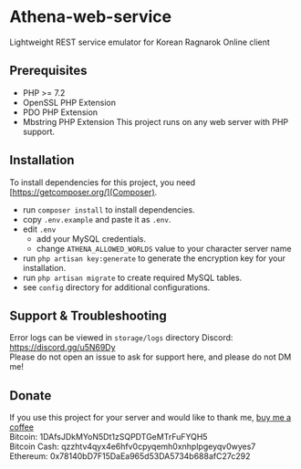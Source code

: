 # Athena-web-service
Lightweight REST service emulator for Korean Ragnarok Online client

## Prerequisites
* PHP >= 7.2
* OpenSSL PHP Extension
* PDO PHP Extension
* Mbstring PHP Extension
This project runs on any web server with PHP support.

## Installation
To install dependencies for this project, you need [https://getcomposer.org/](Composer).  
* run `composer install` to install dependencies.  
* copy `.env.example` and paste it as `.env`.
* edit `.env`  
    * add your MySQL credentials.  
    * change `ATHENA_ALLOWED_WORLDS` value to your character server  name  
* run `php artisan key:generate` to generate the encryption key for your installation.
* run `php artisan migrate` to create required MySQL tables.
* see `config` directory for additional configurations.

## Support & Troubleshooting
Error logs can be viewed in `storage/logs` directory
Discord: https://discord.gg/u5N69Dy  
Please do not open an issue to ask for support here, and please do not DM me!

## Donate
If you use this project for your server and would like to thank me, [buy me a coffee](https://ko-fi.com/secretdz)  
Bitcoin: 1DAfsJDkMYoN5Dt1zSQPDTGeMTrFuFYQH5  
Bitcoin Cash: qzzhtv4qyx4e6hfv0cpyqemh0xnhplpgeyqv0wyes7  
Ethereum: 0x78140bD7F15DaEa965d53DA5734b688afC27c292  
